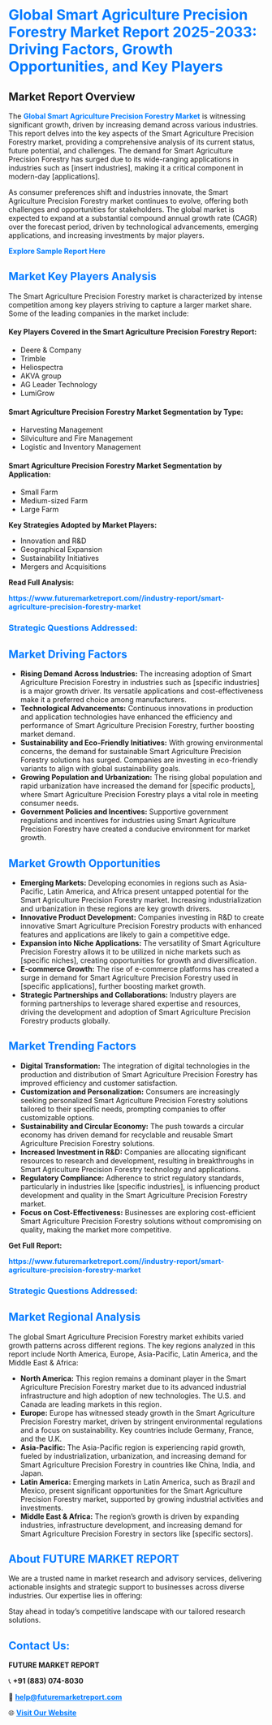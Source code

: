 <h1 style="color: #007BFF;">Global Smart Agriculture Precision Forestry Market Report 2025-2033: Driving Factors, Growth Opportunities, and Key Players</h1>

<section id="overview">
<h2>Market Report Overview</h2>
<p>The <a href="https://www.futuremarketreport.com//industry-report/smart-agriculture-precision-forestry-market" style="color: #007BFF; text-decoration: none;"><strong>Global Smart Agriculture Precision Forestry Market</strong></a> is witnessing significant growth, driven by increasing demand across various industries. This report delves into the key aspects of the Smart Agriculture Precision Forestry market, providing a comprehensive analysis of its current status, future potential, and challenges. The demand for Smart Agriculture Precision Forestry has surged due to its wide-ranging applications in industries such as [insert industries], making it a critical component in modern-day [applications].</p>
<p>As consumer preferences shift and industries innovate, the Smart Agriculture Precision Forestry market continues to evolve, offering both challenges and opportunities for stakeholders. The global market is expected to expand at a substantial compound annual growth rate (CAGR) over the forecast period, driven by technological advancements, emerging applications, and increasing investments by major players.</p>
</section>

<section id="overview">
<p><a href="https://www.futuremarketreport.com//request-sample/reportId=50181" style="color: #007BFF; text-decoration: none;"><strong>Explore Sample Report Here</strong></a></p>
</section>

<section id="key-players">
<h2 style="color: #007BFF;">Market Key Players Analysis</h2>
<p>The Smart Agriculture Precision Forestry market is characterized by intense competition among key players striving to capture a larger market share. Some of the leading companies in the market include:</p>
<h4>Key Players Covered in the Smart Agriculture Precision Forestry Report:</h4>
<ul><li>Deere &amp; Company</li><li>Trimble</li><li>Heliospectra</li><li>AKVA group</li><li>AG Leader Technology</li><li>LumiGrow</li></ul>
<h4>Smart Agriculture Precision Forestry Market Segmentation by Type:</h4>
<ul><li>Harvesting Management</li><li>Silviculture and Fire Management</li><li>Logistic and Inventory Management</li></ul>

<h4>Smart Agriculture Precision Forestry Market Segmentation by Application:</h4>
<ul><li>Small Farm</li><li>Medium-sized Farm</li><li>Large Farm</li></ul>
<p><strong>Key Strategies Adopted by Market Players:</strong></p>
<ul>
<li>Innovation and R&D</li>
<li>Geographical Expansion</li>
<li>Sustainability Initiatives</li>
<li>Mergers and Acquisitions</li>
</ul>
</section>

<section>
<p><strong>Read Full Analysis: </strong></p><a href="https://www.futuremarketreport.com//industry-report/smart-agriculture-precision-forestry-market" style="color: #007BFF; text-decoration: none;"><strong>https://www.futuremarketreport.com//industry-report/smart-agriculture-precision-forestry-market</strong></a>
<h3 style="color: #007BFF;">Strategic Questions Addressed:</h3>
</section>

<section id="driving-factors">
<h2 style="color: #007BFF;">Market Driving Factors</h2>
<ul>
<li><strong>Rising Demand Across Industries:</strong> The increasing adoption of Smart Agriculture Precision Forestry in industries such as [specific industries] is a major growth driver. Its versatile applications and cost-effectiveness make it a preferred choice among manufacturers.</li>
<li><strong>Technological Advancements:</strong> Continuous innovations in production and application technologies have enhanced the efficiency and performance of Smart Agriculture Precision Forestry, further boosting market demand.</li>
<li><strong>Sustainability and Eco-Friendly Initiatives:</strong> With growing environmental concerns, the demand for sustainable Smart Agriculture Precision Forestry solutions has surged. Companies are investing in eco-friendly variants to align with global sustainability goals.</li>
<li><strong>Growing Population and Urbanization:</strong> The rising global population and rapid urbanization have increased the demand for [specific products], where Smart Agriculture Precision Forestry plays a vital role in meeting consumer needs.</li>
<li><strong>Government Policies and Incentives:</strong> Supportive government regulations and incentives for industries using Smart Agriculture Precision Forestry have created a conducive environment for market growth.</li>
</ul>
</section>

<section id="growth-opportunities">
<h2 style="color: #007BFF;">Market Growth Opportunities</h2>
<ul>
<li><strong>Emerging Markets:</strong> Developing economies in regions such as Asia-Pacific, Latin America, and Africa present untapped potential for the Smart Agriculture Precision Forestry market. Increasing industrialization and urbanization in these regions are key growth drivers.</li>
<li><strong>Innovative Product Development:</strong> Companies investing in R&D to create innovative Smart Agriculture Precision Forestry products with enhanced features and applications are likely to gain a competitive edge.</li>
<li><strong>Expansion into Niche Applications:</strong> The versatility of Smart Agriculture Precision Forestry allows it to be utilized in niche markets such as [specific niches], creating opportunities for growth and diversification.</li>
<li><strong>E-commerce Growth:</strong> The rise of e-commerce platforms has created a surge in demand for Smart Agriculture Precision Forestry used in [specific applications], further boosting market growth.</li>
<li><strong>Strategic Partnerships and Collaborations:</strong> Industry players are forming partnerships to leverage shared expertise and resources, driving the development and adoption of Smart Agriculture Precision Forestry products globally.</li>
</ul>
</section>

<section id="trending-factors">
<h2 style="color: #007BFF;">Market Trending Factors</h2>
<ul>
<li><strong>Digital Transformation:</strong> The integration of digital technologies in the production and distribution of Smart Agriculture Precision Forestry has improved efficiency and customer satisfaction.</li>
<li><strong>Customization and Personalization:</strong> Consumers are increasingly seeking personalized Smart Agriculture Precision Forestry solutions tailored to their specific needs, prompting companies to offer customizable options.</li>
<li><strong>Sustainability and Circular Economy:</strong> The push towards a circular economy has driven demand for recyclable and reusable Smart Agriculture Precision Forestry solutions.</li>
<li><strong>Increased Investment in R&D:</strong> Companies are allocating significant resources to research and development, resulting in breakthroughs in Smart Agriculture Precision Forestry technology and applications.</li>
<li><strong>Regulatory Compliance:</strong> Adherence to strict regulatory standards, particularly in industries like [specific industries], is influencing product development and quality in the Smart Agriculture Precision Forestry market.</li>
<li><strong>Focus on Cost-Effectiveness:</strong> Businesses are exploring cost-efficient Smart Agriculture Precision Forestry solutions without compromising on quality, making the market more competitive.</li>
</ul>
</section>

<section>
<p><strong>Get Full Report: </strong></p><a href="https://www.futuremarketreport.com//industry-report/smart-agriculture-precision-forestry-market" style="color: #007BFF; text-decoration: none;"><strong>https://www.futuremarketreport.com//industry-report/smart-agriculture-precision-forestry-market</strong></a>
<h3 style="color: #007BFF;">Strategic Questions Addressed:</h3>
</section>


<section id="regional-analysis">
<h2 style="color: #007BFF;">Market Regional Analysis</h2>
<p>The global Smart Agriculture Precision Forestry market exhibits varied growth patterns across different regions. The key regions analyzed in this report include North America, Europe, Asia-Pacific, Latin America, and the Middle East & Africa:</p>
<ul>
<li><strong>North America:</strong> This region remains a dominant player in the Smart Agriculture Precision Forestry market due to its advanced industrial infrastructure and high adoption of new technologies. The U.S. and Canada are leading markets in this region.</li>
<li><strong>Europe:</strong> Europe has witnessed steady growth in the Smart Agriculture Precision Forestry market, driven by stringent environmental regulations and a focus on sustainability. Key countries include Germany, France, and the U.K.</li>
<li><strong>Asia-Pacific:</strong> The Asia-Pacific region is experiencing rapid growth, fueled by industrialization, urbanization, and increasing demand for Smart Agriculture Precision Forestry in countries like China, India, and Japan.</li>
<li><strong>Latin America:</strong> Emerging markets in Latin America, such as Brazil and Mexico, present significant opportunities for the Smart Agriculture Precision Forestry market, supported by growing industrial activities and investments.</li>
<li><strong>Middle East & Africa:</strong> The region’s growth is driven by expanding industries, infrastructure development, and increasing demand for Smart Agriculture Precision Forestry in sectors like [specific sectors].</li>
</ul>
</section>

<footer>
<h2 style="color: #007BFF;">About FUTURE MARKET REPORT</h2>
<p>We are a trusted name in market research and advisory services, delivering actionable insights and strategic support to businesses across diverse industries. Our expertise lies in offering:</p>

<p>Stay ahead in today’s competitive landscape with our tailored research solutions.</p>

<h2 style="color: #007BFF;">Contact Us:</h2>
<p><strong>FUTURE MARKET REPORT</strong></p>
<p>📞 <strong>+91 (883) 074-8030</strong></p>
<p>📧 <strong><a href="mailto:help@futuremarketreport.com" style="color: #007BFF;">help@futuremarketreport.com</a></strong></p>
<p>🌐 <strong><a href="https://www.futuremarketreport.com/" style="color: #007BFF;">Visit Our Website</a></strong></p>
</footer>